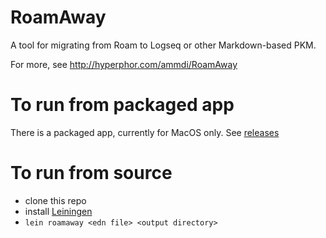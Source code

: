 # RoamAway

A tool for migrating from Roam to Logseq or other Markdown-based PKM.

For more, see http://hyperphor.com/ammdi/RoamAway

# To run from packaged app

There is a packaged app, currently for MacOS only. See [releases](https://github.com/mtravers/goddinpotty/releases/tag/RoamAway-1.0)


# To run from source

- clone this repo
- install [Leiningen](https://leiningen.org)
- `lein roamaway <edn file> <output directory>`



